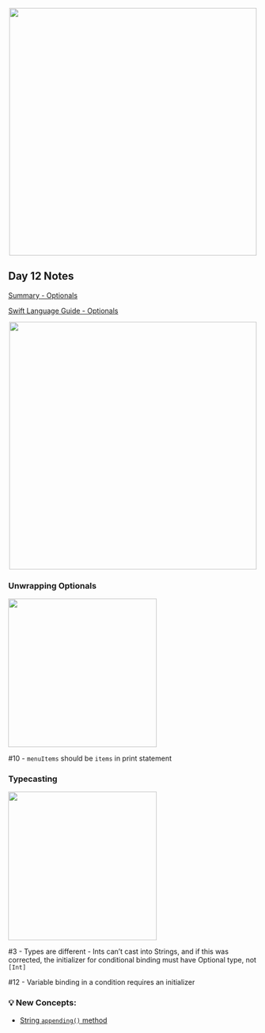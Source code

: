  <p align="center"><img src="https://github.com/neilhiddink/100DaysOfSwift/blob/master/00.%20Resources/banner.png" width="500"></p>

## Day 12 Notes

[Summary - Optionals](https://youtu.be/8yP1Y9Fh8FY)

[Swift Language Guide - Optionals](https://docs.swift.org/swift-book/LanguageGuide/TheBasics.html)

<p align="center"><img src="https://github.com/neilhiddink/100DaysOfSwift/blob/master/01.%20Days%201-12/012.%20Optionals/Tests/00.%20Day%2012%20Progress%202-12-19.png" width="500"></p>

### Unwrapping Optionals

<img src="https://github.com/neilhiddink/100DaysOfSwift/blob/master/01.%20Days%201-12/012.%20Optionals/Tests/02.%20Unwrapping%20Optionals%202-12-19.png" width="300">

#10 - `menuItems` should be `items` in print statement

### Typecasting

<img src="https://github.com/neilhiddink/100DaysOfSwift/blob/master/01.%20Days%201-12/012.%20Optionals/Tests/10.%20Typecasting%202-12-19.png" width="300">

#3 - Types are different - Ints can’t cast into Strings, and if this was corrected, the initializer for conditional binding must have Optional type, not `[Int]`

#12 - Variable binding in a condition requires an initializer

### 💡 New Concepts:

- [String `appending()` method](https://developer.apple.com/documentation/foundation/nsstring/1412307-appending)
